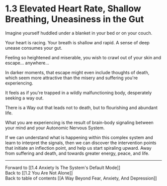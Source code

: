 # 1.3 Elevated Heart Rate, Shallow Breathing, Uneasiness in the Gut

Imagine yourself huddled under a blanket in your bed or on your couch.

Your heart is racing. Your breath is shallow and rapid. A sense of deep unease consumes your gut.

Feeling so heightened and miserable, you wish to crawl out of your skin and escape... anywhere...

In darker moments, that escape might even include thoughts of death, which seem more attractive than the misery and suffering you're experiencing.

It feels as if you're trapped in a wildly malfunctioning body, desperately seeking a way out.

There is a Way out that leads not to death, but to flourishing and abundant life.

What you are experiencing is the result of brain-body signaling between your mind and your Autonomic Nervous System.

If we can understand what is happening within this complex system and learn to interpret the signals, then we can discover the intervention points that initiate an inflection point, and help us start spiraling upward. Away from suffering and death, and towards greater energy, peace, and life.

___

Forward to [[1.4 Anxiety Is The System's Default Mode]]    
Back to [[1.2 You Are Not Alone]]    
Back to table of contents [[A Way Beyond Fear, Anxiety, And Depression]]    

